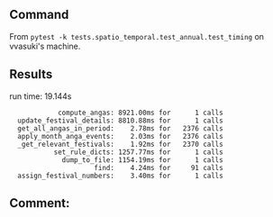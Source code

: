## Command
From `pytest -k tests.spatio_temporal.test_annual.test_timing` on vvasuki's machine.

## Results
run time: 19.144s
```
            compute_angas: 8921.00ms for      1 calls
  update_festival_details: 8810.88ms for      1 calls
  get_all_angas_in_period:    2.78ms for   2376 calls
  apply_month_anga_events:    2.03ms for   2376 calls
  _get_relevant_festivals:    1.92ms for   2370 calls
           set_rule_dicts: 1257.77ms for      1 calls
             dump_to_file: 1154.19ms for      1 calls
                     find:    4.24ms for     91 calls
  assign_festival_numbers:    3.40ms for      1 calls
```

## Comment:
